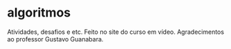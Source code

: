 # algoritmos
Atividades, desafios e etc.
Feito no site do curso em vídeo.
Agradecimentos ao professor Gustavo Guanabara.